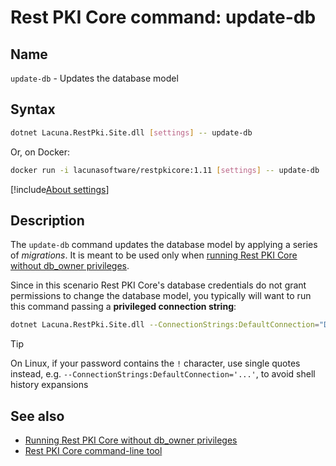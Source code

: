 ﻿# Rest PKI Core command: **update-db**

## Name

`update-db` - Updates the database model

## Syntax

```sh
dotnet Lacuna.RestPki.Site.dll [settings] -- update-db
```

Or, on Docker:

```sh
docker run -i lacunasoftware/restpkicore:1.11 [settings] -- update-db
```

[!include[About settings](includes/about-settings.md)]

## Description

The `update-db` command updates the database model by applying a series of *migrations*. It is meant to be used only when
[running Rest PKI Core without db_owner privileges](../unprivileged-db-user.md).

Since in this scenario Rest PKI Core's database credentials do not grant permissions to change the database model, you typically
will want to run this command passing a **privileged connection string**:

```sh
dotnet Lacuna.RestPki.Site.dll --ConnectionStrings:DefaultConnection="Data Source=SERVER;Initial Catalog=DATABASE;User ID=USERNAME;Password=PASSWORD" -- update-db
```

> [!TIP]
> On Linux, if your password contains the `!` character, use single quotes instead, e.g. `--ConnectionStrings:DefaultConnection='...'`, to avoid
> shell history expansions

## See also

* [Running Rest PKI Core without db_owner privileges](../unprivileged-db-user.md)
* [Rest PKI Core command-line tool](index.md)
